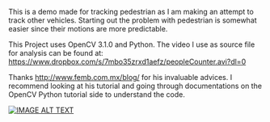 This is a demo made for tracking pedestrian as I am making an attempt to track other vehicles. Starting out the problem with pedestrian is somewhat easier since their motions are more predictable.

This Project uses OpenCV 3.1.0 and Python.
The video I use as source file for analysis can be found at: https://www.dropbox.com/s/7mbo35zrxd1aefz/peopleCounter.avi?dl=0

Thanks http://www.femb.com.mx/blog/ for his invaluable advices. I recommend looking at his tutorial and going through documentations on the OpenCV Python tutorial side to understand the code.

[![IMAGE ALT TEXT](http://img.youtube.com/vi/ZYgb9e5i_JM/0.jpg)](http://www.youtube.com/watch?v=ZYgb9e5i_JM "Pedestrian Tracking and Counting")
